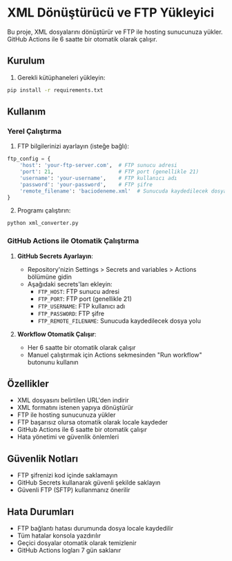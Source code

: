 # XML Dönüştürücü ve FTP Yükleyici

Bu proje, XML dosyalarını dönüştürür ve FTP ile hosting sunucunuza yükler. GitHub Actions ile 6 saatte bir otomatik olarak çalışır.

## Kurulum

1. Gerekli kütüphaneleri yükleyin:
```bash
pip install -r requirements.txt
```

## Kullanım

### Yerel Çalıştırma

1. FTP bilgilerinizi ayarlayın (isteğe bağlı):
```python
ftp_config = {
    'host': 'your-ftp-server.com',  # FTP sunucu adresi
    'port': 21,                     # FTP port (genellikle 21)
    'username': 'your-username',    # FTP kullanıcı adı
    'password': 'your-password',    # FTP şifre
    'remote_filename': 'baciodeneme.xml'  # Sunucuda kaydedilecek dosya adı
}
```

2. Programı çalıştırın:
```bash
python xml_converter.py
```

### GitHub Actions ile Otomatik Çalıştırma

1. **GitHub Secrets Ayarlayın**:
   - Repository'nizin Settings > Secrets and variables > Actions bölümüne gidin
   - Aşağıdaki secrets'ları ekleyin:
     - `FTP_HOST`: FTP sunucu adresi
     - `FTP_PORT`: FTP port (genellikle 21)
     - `FTP_USERNAME`: FTP kullanıcı adı
     - `FTP_PASSWORD`: FTP şifre
     - `FTP_REMOTE_FILENAME`: Sunucuda kaydedilecek dosya yolu

2. **Workflow Otomatik Çalışır**:
   - Her 6 saatte bir otomatik olarak çalışır
   - Manuel çalıştırmak için Actions sekmesinden "Run workflow" butonunu kullanın

## Özellikler

- XML dosyasını belirtilen URL'den indirir
- XML formatını istenen yapıya dönüştürür
- FTP ile hosting sunucunuza yükler
- FTP başarısız olursa otomatik olarak locale kaydeder
- GitHub Actions ile 6 saatte bir otomatik çalışır
- Hata yönetimi ve güvenlik önlemleri

## Güvenlik Notları

- FTP şifrenizi kod içinde saklamayın
- GitHub Secrets kullanarak güvenli şekilde saklayın
- Güvenli FTP (SFTP) kullanmanız önerilir

## Hata Durumları

- FTP bağlantı hatası durumunda dosya locale kaydedilir
- Tüm hatalar konsola yazdırılır
- Geçici dosyalar otomatik olarak temizlenir
- GitHub Actions logları 7 gün saklanır 